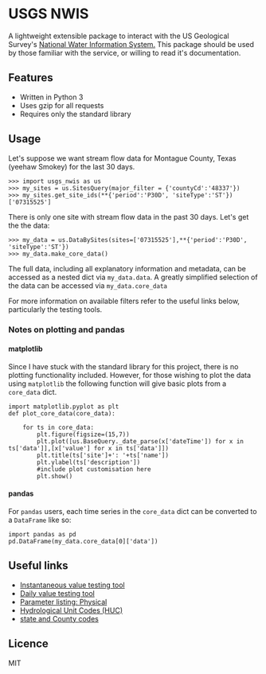 # USGS NWIS

A lightweight extensible package to interact with the US Geological Survey's [National Water Information System.](https://waterservices.usgs.gov/) This package should be used by those familiar with the service, or willing to read it's documentation.


## Features

* Written in Python 3 
* Uses gzip for all requests
* Requires only the standard library 


## Usage

Let's suppose we want stream flow data for Montague County, Texas (yeehaw Smokey) for the last 30 days. 

```
>>> import usgs_nwis as us
>>> my_sites = us.SitesQuery(major_filter = {'countyCd':'48337'})
>>> my_sites.get_site_ids(**{'period':'P30D', 'siteType':'ST'})
['07315525']
```

There is only one site with stream flow data in the past 30 days.
Let's get the the data:

```
>>> my_data = us.DataBySites(sites=['07315525'],**{'period':'P30D', 'siteType':'ST'})
>>> my_data.make_core_data()
```

The full data, including all explanatory information and metadata, can be accessed as a nested dict via `my_data.data`. A greatly simplified selection of the data can be accessed via `my_data.core_data`


For more information on available filters refer to the useful links below, particularly the testing tools.

### Notes on plotting and pandas

#### matplotlib
Since I have stuck with the standard library for this project, there is no plotting functionality included. However, for those wishing to plot the data using `matplotlib` the following function will give basic plots from a `core_data` dict.

```
import matplotlib.pyplot as plt
def plot_core_data(core_data):

    for ts in core_data:
        plt.figure(figsize=(15,7))
        plt.plot([us.BaseQuery._date_parse(x['dateTime']) for x in ts['data']],[x['value'] for x in ts['data']])
        plt.title(ts['site']+': '+ts['name'])
        plt.ylabel(ts['description'])
        #include plot customisation here
        plt.show()
```

#### pandas
For `pandas` users, each time series in the `core_data` dict can be converted to a `DataFrame` like so:

```
import pandas as pd
pd.DataFrame(my_data.core_data[0]['data'])
```

## Useful links

* [Instantaneous value testing tool](https://waterservices.usgs.gov/rest/IV-Test-Tool.html)
* [Daily value testing tool](https://waterservices.usgs.gov/rest/DV-Test-Tool.html)
* [Parameter listing: Physical](https://help.waterdata.usgs.gov/code/parameter_cd_query?group_cd=PHY)
* [Hydrological Unit Codes (HUC)](https://water.usgs.gov/GIS/huc_name.html)
* [state and County codes](https://help.waterdata.usgs.gov/code/county_query?fmt=html)
           

## Licence
MIT
